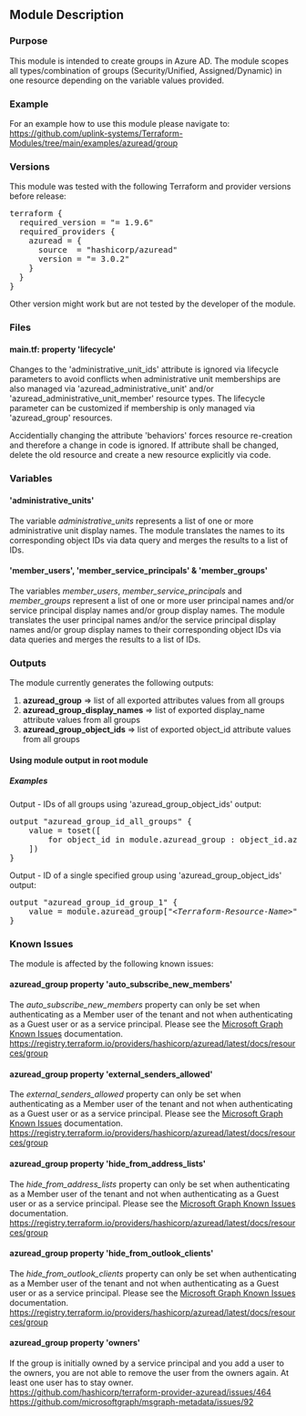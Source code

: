 ## Module Description

### Purpose

This module is intended to create groups in Azure AD. The module scopes all types/combination of groups (Security/Unified, Assigned/Dynamic) in one resource depending on the variable values provided.

### Example

For an example how to use this module please navigate to: https://github.com/uplink-systems/Terraform-Modules/tree/main/examples/azuread/group

### Versions

This module was tested with the following Terraform and provider versions before release:

<pre>
terraform {
  required_version = "= 1.9.6"
  required_providers {
    azuread = {
      source  = "hashicorp/azuread"
      version = "= 3.0.2"
    }
  }
}
</pre>

Other version might work but are not tested by the developer of the module.

### Files

#### main.tf: property 'lifecycle'

Changes to the 'administrative_unit_ids' attribute is ignored via lifecycle parameters to avoid conflicts when administrative unit memberships are also managed via 'azuread_administrative_unit' and/or 'azuread_administrative_unit_member' resource types. The lifecycle parameter can be customized if membership is only managed via 'azuread_group' resources.  
  
Accidentially changing the attribute 'behaviors' forces resource re-creation and therefore a change in code is ignored. If attribute shall be changed, delete the old resource and create a new resource explicitly via code.  

### Variables

#### 'administrative_units'

The variable <i>administrative_units</i> represents a list of one or more administrative unit display names. The module translates the names to its corresponding object IDs via data query and merges the results to a list of IDs.

#### 'member_users', 'member_service_principals' &amp; 'member_groups'

The variables <i>member_users</i>, <i>member_service_principals</i> and <i>member_groups</i> represent a list of one or more user principal names and/or service principal display names and/or group display names. The module translates the user principal names and/or the service principal display names and/or group display names to their corresponding object IDs via data queries and merges the results to a list of IDs.

### Outputs

The module currently generates the following outputs:   
1) <b>azuread_group</b> => list of all exported attributes values from all groups  
2) <b>azuread_group_display_names</b> => list of exported display_name attribute values from all groups  
3) <b>azuread_group_object_ids</b> => list of exported object_id attribute values from all groups  

#### Using module output in root module

##### Examples

Output - IDs of all groups using 'azuread_group_object_ids' output:

<pre>
output "azuread_group_id_all_groups" {
    value = toset([
        for object_id in module.azuread_group : object_id.azuread_group_object_ids
    ])
}
</pre>

Output - ID of a single specified group using 'azuread_group_object_ids' output:

<pre>
output "azuread_group_id_group_1" {
    value = module.azuread_group["<i>&lt;Terraform-Resource-Name&gt;</i>"].azuread_group_object_ids
}
</pre>

### Known Issues

The module is affected by the following known issues:

#### azuread_group property 'auto_subscribe_new_members'

The <i>auto_subscribe_new_members</i> property can only be set when authenticating as a Member user of the tenant and not when authenticating as a Guest user or as a service principal. Please see the <a href="https://docs.microsoft.com/en-us/graph/known-issues#groups">Microsoft Graph Known Issues</a> documentation.  
https://registry.terraform.io/providers/hashicorp/azuread/latest/docs/resources/group  

#### azuread_group property 'external_senders_allowed'

The <i>external_senders_allowed</i> property can only be set when authenticating as a Member user of the tenant and not when authenticating as a Guest user or as a service principal. Please see the <a href="https://docs.microsoft.com/en-us/graph/known-issues#groups">Microsoft Graph Known Issues</a> documentation.  
https://registry.terraform.io/providers/hashicorp/azuread/latest/docs/resources/group  

#### azuread_group property 'hide_from_address_lists'
 
The <i>hide_from_address_lists</i> property can only be set when authenticating as a Member user of the tenant and not when authenticating as a Guest user or as a service principal. Please see the <a href="https://docs.microsoft.com/en-us/graph/known-issues#groups">Microsoft Graph Known Issues</a> documentation.  
https://registry.terraform.io/providers/hashicorp/azuread/latest/docs/resources/group 

#### azuread_group property 'hide_from_outlook_clients'

The <i>hide_from_outlook_clients</i> property can only be set when authenticating as a Member user of the tenant and not when authenticating as a Guest user or as a service principal. Please see the <a href="https://docs.microsoft.com/en-us/graph/known-issues#groups">Microsoft Graph Known Issues</a> documentation.  
https://registry.terraform.io/providers/hashicorp/azuread/latest/docs/resources/group  

#### azuread_group property 'owners'

If the group is initially owned by a service principal and you add a user to the owners, you are not able to remove the user from the owners again. At least one user has to stay owner.  
https://github.com/hashicorp/terraform-provider-azuread/issues/464  
https://github.com/microsoftgraph/msgraph-metadata/issues/92  
